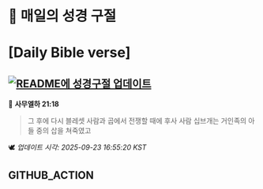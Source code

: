 # 🙏 매일의 성경 구절
# [Daily Bible verse]
## [![README에 성경구절 업데이트](https://github.com/DONGSUKA/first_test/actions/workflows/update-readme-bible.yml/badge.svg)](https://github.com/DONGSUKA/first_test/actions/workflows/update-readme-bible.yml)
<!-- START_BIBLE_VERSE -->
📖 **사무엘하 21:18**
> 그 후에 다시 블레셋 사람과 곱에서 전쟁할 때에 후사 사람 십브개는 거인족의 아들 중의 삽을 쳐죽였고

🕊️ _업데이트 시각: 2025-09-23 16:55:20 KST_
  <!-- END_BIBLE_VERSE -->
## GITHUB_ACTION
